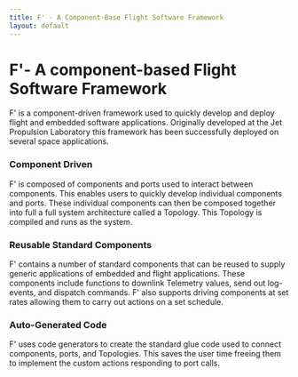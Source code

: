 ```yaml
---
title: F' - A Component-Base Flight Software Framework
layout: default
---
```

# F'- A component-based Flight Software Framework

F' is a component-driven framework used to quickly develop and deploy flight and embedded software applications. Originally developed at the Jet Propulsion Laboratory this framework has been successfully deployed on several space applications.


### Component Driven

F' is composed of components and ports used to interact between components. This enables users to quickly develop
individual components and ports. These individual components can then be composed together into full a full system architecture called a Topology. This Topology is compiled and runs as the system.

### Reusable Standard Components

F' contains a number of standard components that can be reused to supply generic applications of embedded and
flight applications. These components include functions to downlink Telemetry values, send out log-events, and
dispatch commands. F' also supports driving components at set rates allowing them to carry out actions on
a set schedule.

### Auto-Generated Code

F' uses code generators to create the standard glue code used to connect components, ports, and Topologies. This
saves the user time freeing them to implement the custom actions responding to port calls.
